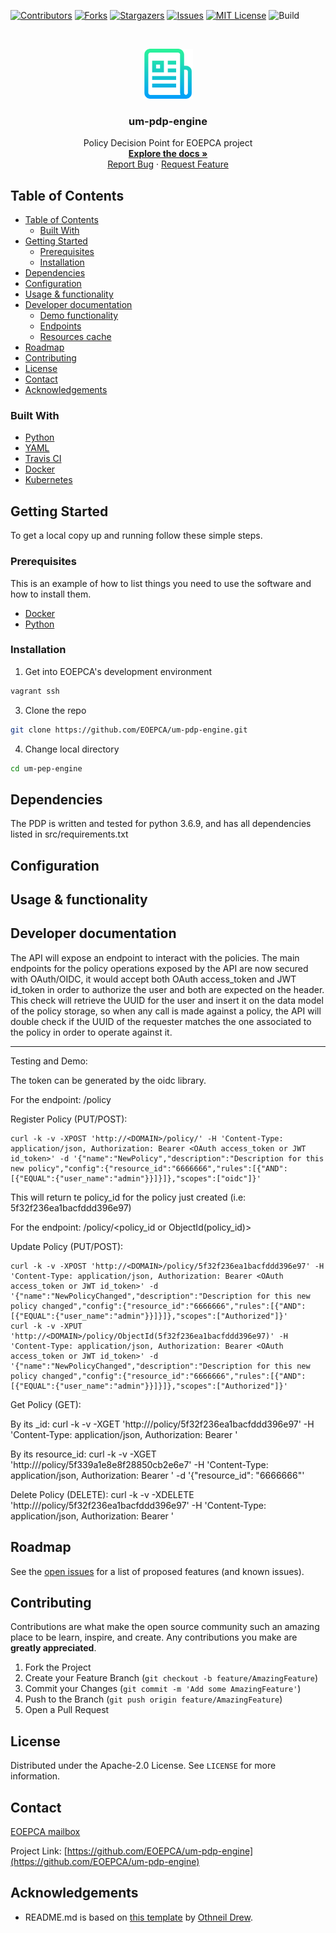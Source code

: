 [![Contributors][contributors-shield]][contributors-url]
[![Forks][forks-shield]][forks-url]
[![Stargazers][stars-shield]][stars-url]
[![Issues][issues-shield]][issues-url]
[![MIT License][license-shield]][license-url]
![Build][build-shield]

<!-- PROJECT LOGO -->
<br />
<p align="center">
  <a href="https://github.com/EOEPCA/um-pdp-engine">
    <img src="images/logo.png" alt="Logo" width="80" height="80">
  </a>

  <h3 align="center">um-pdp-engine</h3>

  <p align="center">
    Policy Decision Point for EOEPCA project
    <br />
    <a href="https://eoepca.github.io/um-pdp-engine/"><strong>Explore the docs »</strong></a>
    <br />
    <a href="https://github.com/EOEPCA/um-pdp-engine/issues">Report Bug</a>
    ·
    <a href="https://github.com/EOEPCA/um-pdp-engine/issues">Request Feature</a>
  </p>
</p>

## Table of Contents

- [Table of Contents](#table-of-contents)
  - [Built With](#built-with)
- [Getting Started](#getting-started)
  - [Prerequisites](#prerequisites)
  - [Installation](#installation)
- [Dependencies](#dependencies)
- [Configuration](#configuration)
- [Usage & functionality](#usage--functionality)
- [Developer documentation](#developer-documentation)
  - [Demo functionality](#demo-functionality)
  - [Endpoints](#endpoints)
  - [Resources cache](#resources-cache)
- [Roadmap](#roadmap)
- [Contributing](#contributing)
- [License](#license)
- [Contact](#contact)
- [Acknowledgements](#acknowledgements)

<!-- ABOUT THE PROJECT -->

### Built With

- [Python](https://www.python.org//)
- [YAML](https://yaml.org/)
- [Travis CI](https://travis-ci.com/)
- [Docker](https://docker.com)
- [Kubernetes](https://kubernetes.io)

<!-- GETTING STARTED -->

## Getting Started

To get a local copy up and running follow these simple steps.

### Prerequisites

This is an example of how to list things you need to use the software and how to install them.

- [Docker](https://www.docker.com/)
- [Python](https://www.python.org//)

### Installation

1. Get into EOEPCA's development environment

```sh
vagrant ssh
```

3. Clone the repo

```sh
git clone https://github.com/EOEPCA/um-pdp-engine.git
```

4. Change local directory

```sh
cd um-pep-engine
```
## Dependencies
The PDP is written and tested for python 3.6.9, and has all dependencies listed in src/requirements.txt

## Configuration

## Usage & functionality

## Developer documentation
The API will expose an endpoint to interact with the policies.
The main endpoints for the policy operations exposed by the API are now secured with OAuth/OIDC, it would accept both OAuth access_token and JWT id_token in order to authorize the user and both are expected on the header.
This check will retrieve the UUID for the user and insert it on the data model of the policy storage, so when any call is made against a policy, the API will double check if the UUID of the requester matches the one associated to the policy in order to operate against it.

--------

Testing and Demo:

The token can be generated by the oidc library.

For the endpoint:  <DOMAIN>/policy

  Register Policy (PUT/POST):

    curl -k -v -XPOST 'http://<DOMAIN>/policy/' -H 'Content-Type: application/json, Authorization: Bearer <OAuth access_token or JWT id_token>' -d '{"name":"NewPolicy","description":"Description for this new policy","config":{"resource_id":"6666666","rules":[{"AND":[{"EQUAL":{"user_name":"admin"}}]}]},"scopes":["oidc"]}'

This will return te policy_id for the policy just created (i.e: 5f32f236ea1bacfddd396e97)

For the endpoint: <DOMAIN>/policy/<policy_id or ObjectId(policy_id)>

  Update Policy (PUT/POST):

    curl -k -v -XPOST 'http://<DOMAIN>/policy/5f32f236ea1bacfddd396e97' -H 'Content-Type: application/json, Authorization: Bearer <OAuth access_token or JWT id_token>' -d '{"name":"NewPolicyChanged","description":"Description for this new policy changed","config":{"resource_id":"6666666","rules":[{"AND":[{"EQUAL":{"user_name":"admin"}}]}]},"scopes":["Authorized"]}'
    curl -k -v -XPUT 'http://<DOMAIN>/policy/ObjectId(5f32f236ea1bacfddd396e97)' -H 'Content-Type: application/json, Authorization: Bearer <OAuth access_token or JWT id_token>' -d '{"name":"NewPolicyChanged","description":"Description for this new policy changed","config":{"resource_id":"6666666","rules":[{"AND":[{"EQUAL":{"user_name":"admin"}}]}]},"scopes":["Authorized"]}'

  Get Policy (GET):

By its _id:
    curl -k -v -XGET 'http://<DOMAIN>/policy/5f32f236ea1bacfddd396e97' -H 'Content-Type: application/json, Authorization: Bearer <token>'

By its resource_id:
    curl -k -v -XGET 'http://<DOMAIN>/policy/5f339a1e8e8f28850cb2e6e7' -H 'Content-Type: application/json, Authorization: Bearer <token>' -d '{"resource_id": "6666666"'

  Delete Policy (DELETE):
    curl -k -v -XDELETE 'http://<DOMAIN>/policy/5f32f236ea1bacfddd396e97' -H 'Content-Type: application/json, Authorization: Bearer <token>'

## Roadmap

See the [open issues](https://github.com/EOEPCA/um-pdp-engine/issues) for a list of proposed features (and known issues).


## Contributing

Contributions are what make the open source community such an amazing place to be learn, inspire, and create. Any contributions you make are **greatly appreciated**.

1. Fork the Project
2. Create your Feature Branch (`git checkout -b feature/AmazingFeature`)
3. Commit your Changes (`git commit -m 'Add some AmazingFeature'`)
4. Push to the Branch (`git push origin feature/AmazingFeature`)
5. Open a Pull Request

<!-- LICENSE -->

## License

Distributed under the Apache-2.0 License. See `LICENSE` for more information.

## Contact

[EOEPCA mailbox](eoepca.systemteam@telespazio.com)

Project Link: [https://github.com/EOEPCA/um-pdp-engine](https://github.com/EOEPCA/um-pdp-engine)

## Acknowledgements

- README.md is based on [this template](https://github.com/othneildrew/Best-README-Template) by [Othneil Drew](https://github.com/othneildrew).


[contributors-shield]: https://img.shields.io/github/contributors/EOEPCA/um-pdp-engine.svg?style=flat-square
[contributors-url]: https://github.com/EOEPCA/um-pdp-engine/graphs/contributors
[forks-shield]: https://img.shields.io/github/forks/EOEPCA/um-pdp-engine.svg?style=flat-square
[forks-url]: https://github.com/EOEPCA/um-pdp-engine/network/members
[stars-shield]: https://img.shields.io/github/stars/EOEPCA/um-pdp-engine.svg?style=flat-square
[stars-url]: https://github.com/EOEPCA/um-pdp-engine/stargazers
[issues-shield]: https://img.shields.io/github/issues/EOEPCA/um-pdp-engine.svg?style=flat-square
[issues-url]: https://github.com/EOEPCA/um-pdp-engine/issues
[license-shield]: https://img.shields.io/github/license/EOEPCA/um-pdp-engine.svg?style=flat-square
[license-url]: https://github.com/EOEPCA/um-pdp-engine/blob/master/LICENSE
[build-shield]: https://www.travis-ci.com/EOEPCA/um-pdp-engine.svg?branch=master
